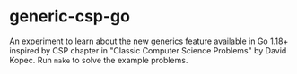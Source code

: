 # generic-csp-go
An experiment to learn about the new generics feature available in Go 1.18+ inspired by CSP chapter in "Classic Computer Science Problems" by David Kopec. Run `make` to solve the example problems.
